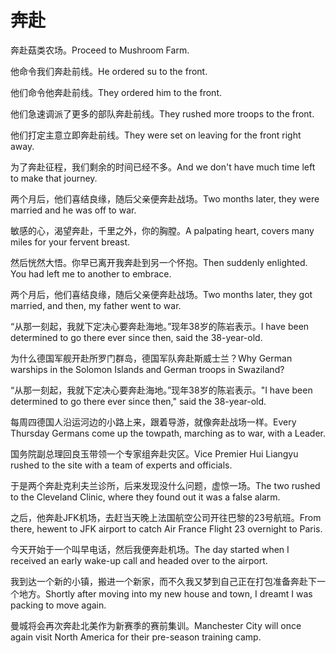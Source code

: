 # 奔赴

<p><span class="chinese">奔赴菇类农场。</span><span class="english">Proceed to Mushroom Farm.</span></p>

<p><span class="chinese">他命令我们奔赴前线。</span><span class="english">He ordered su to the front.</span></p>

<p><span class="chinese">他们命令他奔赴前线。</span><span class="english">They ordered him to the front.</span></p>

<p><span class="chinese">他们急速调派了更多的部队奔赴前线。</span><span class="english">They rushed more troops to the front.</span></p>

<p><span class="chinese">他们打定主意立即奔赴前线。</span><span class="english">They were set on leaving for the front right away.</span></p>

<p><span class="chinese">为了奔赴征程，我们剩余的时间已经不多。</span><span class="english">And we don't have much time left to make that journey.</span></p>

<p><span class="chinese">两个月后，他们喜结良缘，随后父亲便奔赴战场。</span><span class="english">Two months later, they were married and he was off to war.</span></p>

<p><span class="chinese">敏感的心，渴望奔赴，千里之外，你的胸膛。</span><span class="english">A palpating heart, covers many miles for your fervent breast.</span></p>

<p><span class="chinese">然后恍然大悟。你早已离开我奔赴到另一个怀抱。</span><span class="english">Then suddenly enlighted. You had left me to another to embrace.</span></p>

<p><span class="chinese">两个月后，他们喜结良缘，随后父亲便奔赴战场。</span><span class="english">Two months later, they got married, and then, my father went to war.</span></p>

<p><span class="chinese">“从那一刻起，我就下定决心要奔赴海地。”现年38岁的陈岩表示。</span><span class="english">I have been determined to go there ever since then, said the 38-year-old.</span></p>

<p><span class="chinese">为什么德国军舰开赴所罗门群岛，德国军队奔赴斯威士兰？</span><span class="english">Why German warships in the Solomon Islands and German troops in Swaziland?</span></p>

<p><span class="chinese">“从那一刻起，我就下定决心要奔赴海地。”现年38岁的陈岩表示。</span><span class="english">"I have been determined to go there ever since then," said the 38-year-old.</span></p>

<p><span class="chinese">每周四德国人沿运河边的小路上来，跟着导游，就像奔赴战场一样。</span><span class="english">Every Thursday Germans come up the towpath, marching as to war, with a Leader.</span></p>

<p><span class="chinese">国务院副总理回良玉带领一个专家组奔赴灾区。</span><span class="english">Vice Premier Hui Liangyu rushed to the site with a team of experts and officials.</span></p>

<p><span class="chinese">于是两个奔赴克利夫兰诊所，后来发现没什么问题，虚惊一场。</span><span class="english">The two rushed to the Cleveland Clinic, where they found out it was a false alarm.</span></p>

<p><span class="chinese">之后，他奔赴JFK机场，去赶当天晚上法国航空公司开往巴黎的23号航班。</span><span class="english">From there, hewent to JFK airport to catch Air France Flight 23 overnight to Paris.</span></p>

<p><span class="chinese">今天开始于一个叫早电话，然后我便奔赴机场。</span><span class="english">The day started when I received an early wake-up call and headed over to the airport.</span></p>

<p><span class="chinese">我到达一个新的小镇，搬进一个新家，而不久我又梦到自己正在打包准备奔赴下一个地方。</span><span class="english">Shortly after moving into my new house and town, I dreamt I was packing to move again.</span></p>

<p><span class="chinese">曼城将会再次奔赴北美作为新赛季的赛前集训。</span><span class="english">Manchester City will once again visit North America for their pre-season training camp.</span></p>


